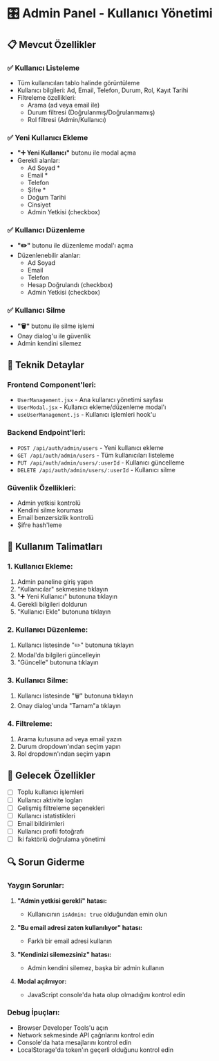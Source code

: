 # 🎛️ Admin Panel - Kullanıcı Yönetimi

## 📋 Mevcut Özellikler

### ✅ **Kullanıcı Listeleme**
- Tüm kullanıcıları tablo halinde görüntüleme
- Kullanıcı bilgileri: Ad, Email, Telefon, Durum, Rol, Kayıt Tarihi
- Filtreleme özellikleri:
  - Arama (ad veya email ile)
  - Durum filtresi (Doğrulanmış/Doğrulanmamış)
  - Rol filtresi (Admin/Kullanıcı)

### ✅ **Yeni Kullanıcı Ekleme**
- **"➕ Yeni Kullanıcı"** butonu ile modal açma
- Gerekli alanlar:
  - Ad Soyad *
  - Email *
  - Telefon
  - Şifre *
  - Doğum Tarihi
  - Cinsiyet
  - Admin Yetkisi (checkbox)

### ✅ **Kullanıcı Düzenleme**
- **"✏️"** butonu ile düzenleme modal'ı açma
- Düzenlenebilir alanlar:
  - Ad Soyad
  - Email
  - Telefon
  - Hesap Doğrulandı (checkbox)
  - Admin Yetkisi (checkbox)

### ✅ **Kullanıcı Silme**
- **"🗑️"** butonu ile silme işlemi
- Onay dialog'u ile güvenlik
- Admin kendini silemez

## 🔧 Teknik Detaylar

### **Frontend Component'leri:**
- `UserManagement.jsx` - Ana kullanıcı yönetimi sayfası
- `UserModal.jsx` - Kullanıcı ekleme/düzenleme modal'ı
- `useUserManagement.js` - Kullanıcı işlemleri hook'u

### **Backend Endpoint'leri:**
- `POST /api/auth/admin/users` - Yeni kullanıcı ekleme
- `GET /api/auth/admin/users` - Tüm kullanıcıları listeleme
- `PUT /api/auth/admin/users/:userId` - Kullanıcı güncelleme
- `DELETE /api/auth/admin/users/:userId` - Kullanıcı silme

### **Güvenlik Özellikleri:**
- Admin yetkisi kontrolü
- Kendini silme koruması
- Email benzersizlik kontrolü
- Şifre hash'leme

## 🎯 Kullanım Talimatları

### **1. Kullanıcı Ekleme:**
1. Admin paneline giriş yapın
2. "Kullanıcılar" sekmesine tıklayın
3. "➕ Yeni Kullanıcı" butonuna tıklayın
4. Gerekli bilgileri doldurun
5. "Kullanıcı Ekle" butonuna tıklayın

### **2. Kullanıcı Düzenleme:**
1. Kullanıcı listesinde "✏️" butonuna tıklayın
2. Modal'da bilgileri güncelleyin
3. "Güncelle" butonuna tıklayın

### **3. Kullanıcı Silme:**
1. Kullanıcı listesinde "🗑️" butonuna tıklayın
2. Onay dialog'unda "Tamam"a tıklayın

### **4. Filtreleme:**
1. Arama kutusuna ad veya email yazın
2. Durum dropdown'ından seçim yapın
3. Rol dropdown'ından seçim yapın

## 🚀 Gelecek Özellikler

- [ ] Toplu kullanıcı işlemleri
- [ ] Kullanıcı aktivite logları
- [ ] Gelişmiş filtreleme seçenekleri
- [ ] Kullanıcı istatistikleri
- [ ] Email bildirimleri
- [ ] Kullanıcı profil fotoğrafı
- [ ] İki faktörlü doğrulama yönetimi

## 🔍 Sorun Giderme

### **Yaygın Sorunlar:**

1. **"Admin yetkisi gerekli" hatası:**
   - Kullanıcının `isAdmin: true` olduğundan emin olun

2. **"Bu email adresi zaten kullanılıyor" hatası:**
   - Farklı bir email adresi kullanın

3. **"Kendinizi silemezsiniz" hatası:**
   - Admin kendini silemez, başka bir admin kullanın

4. **Modal açılmıyor:**
   - JavaScript console'da hata olup olmadığını kontrol edin

### **Debug İpuçları:**
- Browser Developer Tools'u açın
- Network sekmesinde API çağrılarını kontrol edin
- Console'da hata mesajlarını kontrol edin
- LocalStorage'da token'ın geçerli olduğunu kontrol edin 
